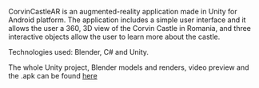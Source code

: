 CorvinCastleAR is an augmented-reality application made in Unity for Android platform.
The application includes a simple user interface and it allows the user a 360, 3D view of the Corvin Castle in Romania, and three interactive objects allow the user to learn more about the castle.

Technologies used: Blender, C# and Unity.

The whole Unity project, Blender models and renders, video preview and the .apk can be found [here](https://drive.google.com/drive/folders/1pOm2MtWRrK3ZWbiFgGXhnBoXz7EJQHhf?usp=sharing)
